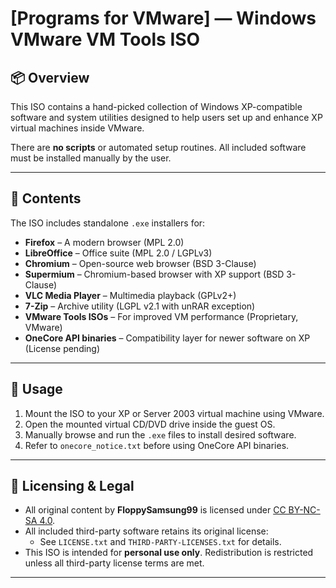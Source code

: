 # [Programs for VMware] — Windows VMware VM Tools ISO

## 📦 Overview

This ISO contains a hand-picked collection of Windows XP-compatible software and system utilities designed to help users set up and enhance XP virtual machines inside VMware.

There are **no scripts** or automated setup routines. All included software must be installed manually by the user.

---

## 📁 Contents

The ISO includes standalone `.exe` installers for:

- **Firefox** – A modern browser (MPL 2.0)
- **LibreOffice** – Office suite (MPL 2.0 / LGPLv3)
- **Chromium** – Open-source web browser (BSD 3-Clause)
- **Supermium** – Chromium-based browser with XP support (BSD 3-Clause)
- **VLC Media Player** – Multimedia playback (GPLv2+)
- **7-Zip** – Archive utility (LGPL v2.1 with unRAR exception)
- **VMware Tools ISOs** – For improved VM performance (Proprietary, VMware)
- **OneCore API binaries** – Compatibility layer for newer software on XP (License pending)

---

## 🔧 Usage

1. Mount the ISO to your XP or Server 2003 virtual machine using VMware.
2. Open the mounted virtual CD/DVD drive inside the guest OS.
3. Manually browse and run the `.exe` files to install desired software.
4. Refer to `onecore_notice.txt` before using OneCore API binaries.

---

## 🔐 Licensing & Legal

- All original content by **FloppySamsung99** is licensed under [CC BY-NC-SA 4.0](https://creativecommons.org/licenses/by-nc-sa/4.0/).
- All included third-party software retains its original license:
  - See `LICENSE.txt` and `THIRD-PARTY-LICENSES.txt` for details.
- This ISO is intended for **personal use only**. Redistribution is restricted unless all third-party license terms are met.

---
